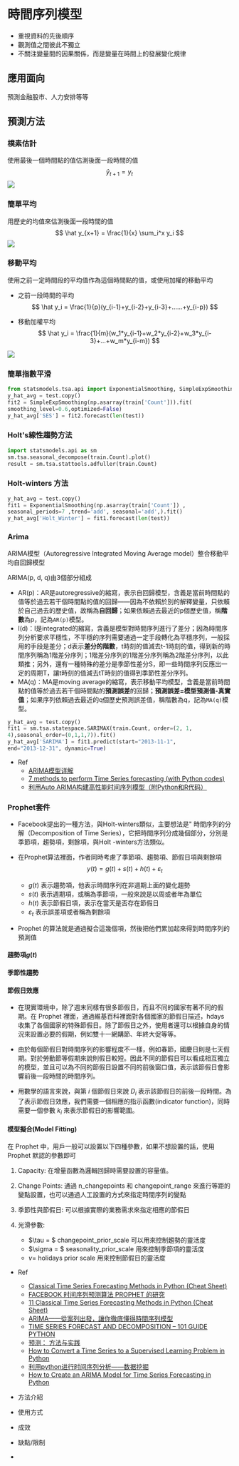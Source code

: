 # 時間序列模型

- 重視資料的先後順序
- 觀測值之間彼此不獨立
- 不關注變量間的因果關係，而是變量在時間上的發展變化規律

## 應用面向

預測金融股市、人力安排等等

## 預測方法

### 樸素估計

使用最後一個時間點的值估測後面一段時間的值
$$
\hat y_{t+1} = y_t
$$
![](./images/v2-f00b7db9252624774eb4ddbf16f0e983_720w.jpg)

### 簡單平均

用歷史的均值來估測後面一段時間的值
$$
\hat y_{x+1} = \frac{1}{x} \sum_i^x y_i
$$
![](./images/v2-0e72bb631f082dbe0a23c93d5dab1f44_720w.jpg)



### 移動平均

使用之前一定時間段的平均值作為這個時間點的值，或使用加權的移動平均

- 之前一段時間的平均
  $$
  \hat y_i = \frac{1}{p}(y_{i-1}+y_{i-2}+y_{i-3}+......+y_{i-p})
  $$

- 移動加權平均
  $$
  \hat y_i = \frac{1}{m}(w_1*y_{i-1}+w_2*y_{i-2}+w_3*y_{i-3}+...+w_m*y_{i-m})
  $$

![](./images/v2-d66dc5d50e41932c563616a89ee6b8b5_720w.jpg)

### 簡單指數平滑

```python
from statsmodels.tsa.api import ExponentialSmoothing, SimpleExpSmoothing, Holt
y_hat_avg = test.copy()
fit2 = SimpleExpSmoothing(np.asarray(train['Count'])).fit(
smoothing_level=0.6,optimized=False)
y_hat_avg['SES'] = fit2.forecast(len(test))
```

### Holt's線性趨勢方法

```python
import statsmodels.api as sm
sm.tsa.seasonal_decompose(train.Count).plot()
result = sm.tsa.stattools.adfuller(train.Count)
```

### Holt-winters 方法

```python
y_hat_avg = test.copy()
fit1 = ExponentialSmoothing(np.asarray(train['Count']) ,
seasonal_periods=7 ,trend='add', seasonal='add',).fit()
y_hat_avg['Holt_Winter'] = fit1.forecast(len(test))
```

### Arima

ARIMA模型（Autoregressive Integrated Moving Average model）整合移動平均自回歸模型

ARIMA(p, d, q)由3個部分組成

- AR(p)：AR是autoregressive的縮寫，表示自回歸模型，含義是當前時間點的值等於過去若干個時間點的值的回歸——因為不依賴於別的解釋變量，只依賴於自己過去的歷史值，故稱為**自回歸**；如果依賴過去最近的p個歷史值，稱**階數**為p，記為`AR(p)`模型。
- I(d)：I是integrated的縮寫，含義是模型對時間序列進行了差分；因為時間序列分析要求平穩性，不平穩的序列需要通過一定手段轉化為平穩序列，一般採用的手段是差分；d表示**差分的階數**，t時刻的值減去t-1時刻的值，得到新的時間序列稱為1階差分序列；1階差分序列的1階差分序列稱為2階差分序列，以此類推；另外，還有一種特殊的差分是季節性差分S，即一些時間序列反應出一定的周期T，讓t時刻的值減去tT時刻的值得到季節性差分序列。
- MA(q)：MA是moving average的縮寫，表示移動平均模型，含義是當前時間點的值等於過去若干個時間點的**預測誤差**的回歸；**預測誤差=模型預測值-真實值**；如果序列依賴過去最近的q個歷史預測誤差值，稱階數為q，記為`MA(q)`模型。

```python
y_hat_avg = test.copy()
fit1 = sm.tsa.statespace.SARIMAX(train.Count, order=(2, 1, 
4),seasonal_order=(0,1,1,7)).fit()
y_hat_avg['SARIMA'] = fit1.predict(start="2013-11-1", 
end="2013-12-31", dynamic=True)
```

- Ref
  - [ARIMA模型详解](https://danzhuibing.github.io/ml_arima_basic.html)
  - [7 methods to perform Time Series forecasting (with Python codes)](https://www.analyticsvidhya.com/blog/2018/02/time-series-forecasting-methods/)
  - [利用Auto ARIMA构建高性能时间序列模型（附Python和R代码）](https://zhuanlan.zhihu.com/p/49746642)

### Prophet套件

- Facebook提出的一種方法，與Holt-winters類似，主要想法是" 時間序列的分解（Decomposition of Time Series），它把時間序列分成幾個部分，分別是季節項，趨勢項，剩餘項，與Holt -winters方法類似。
  
- 在Prophet算法裡面，作者同時考慮了季節項、趨勢項、節假日項與剩餘項
  $$
  y(t) = g(t) + s(t) + h(t) + \varepsilon_t
  $$

  - $g(t)$ 表示趨勢項，他表示時間序列在非週期上面的變化趨勢
  - $s(t)$ 表示週期項，或稱為季節項，一般來說是以周或者年為單位
  - $h(t)$ 表示節假日項，表示在當天是否存在節假日
  - $\varepsilon_t$ 表示誤差項或者稱為剩餘項

- Prophet 的算法就是通過擬合這幾個項，然後把他們累加起來得到時間序列的預測值

#### 趨勢項$g(t)$

#### 季節性趨勢

#### 節假日效應

- 在現實環境中，除了週末同樣有很多節假日，而且不同的國家有著不同的假期。在 Prophet 裡面，通過維基百科裡面對各個國家的節假日描述，hdays 收集了各個國家的特殊節假日。除了節假日之外，使用者還可以根據自身的情況來設置必要的假期，例如雙十一網購節、年終大促等等。

- 由於每個節假日對時間序列的影響程度不一樣，例如春節，國慶日則是七天假期。對於勞動節等假期來說則假日較短。因此不同的節假日可以看成相互獨立的模型，並且可以為不同的節假日設置不同的前後窗口值，表示該節假日會影響前後一段時間的時間序列。
- 用數學的語言來說，與第 $i$ 個節假日來說 $D_i$ 表示該節假日的前後一段時間。為了表示節假日效應，我們需要一個相應的指示函數(indicator function)，同時需要一個參數 $k_i$ 來表示節假日的影響範圍。



#### 模型擬合(Model Fitting)

在 Prophet 中，用戶一般可以設置以下四種參數，如果不想設置的話，使用 Prophet 默認的參數即可

1. Capacity: 在增量函數為邏輯回歸時需要設置的容量值。

2. Change Points: 通過 n_changepoints 和 changepoint_range 來進行等距的變點設置，也可以通過人工設置的方式來指定時間序列的變點

3. 季節性與節假日: 可以根據實際的業務需求來指定相應的節假日

4. 光滑參數: 

   - $\tau = $ changepoint_prior_scale 可以用來控制趨勢的靈活度
   - $\sigma = $ seasonality_prior_scale 用來控制季節項的靈活度
   - $v=$ holidays prior scale 用來控制節假日的靈活度

   







- Ref
  - [Classical Time Series Forecasting Methods in Python (Cheat Sheet)](https://machinelearningmastery.com/time-series-forecasting-methods-in-python-cheat-sheet/)
  - [FACEBOOK 时间序列预测算法 PROPHET 的研究](https://zr9558.com/2018/11/30/timeseriespredictionfbprophet/)
  - [11 Classical Time Series Forecasting Methods in Python (Cheat Sheet)](https://machinelearningmastery.com/time-series-forecasting-methods-in-python-cheat-sheet/)
  - [ARIMA——從案列出發，讓你徹底懂得時間序列模型](https://www.twblogs.net/a/5b8318ed2b717766a1eb09fd)
  - [TIME SERIES FORECAST AND DECOMPOSITION – 101 GUIDE PYTHON](https://datasciencebeginners.com/2020/11/25/time-series-forecast-and-decomposition-101-guide-python/)
  - [预测： 方法与实践](https://otexts.com/fppcn/index.html)
  - [How to Convert a Time Series to a Supervised Learning Problem in Python](https://machinelearningmastery.com/convert-time-series-supervised-learning-problem-python/)
  - [利用python进行时间序列分析——数据挖掘](https://zhuanlan.zhihu.com/p/35128342)
  - [How to Create an ARIMA Model for Time Series Forecasting in Python](https://machinelearningmastery.com/arima-for-time-series-forecasting-with-python/)
  
- 方法介紹
- 使用方式
- 成效
- 缺點/限制
- 